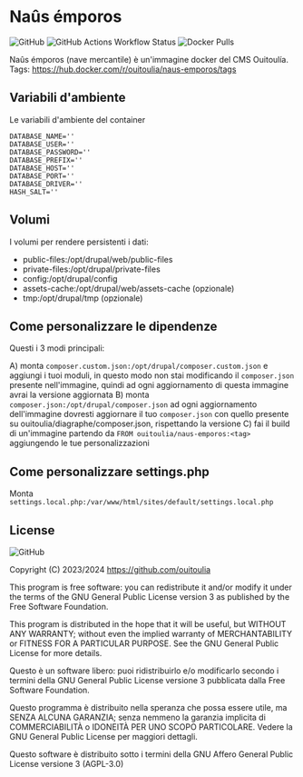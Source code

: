 # Naûs émporos

![GitHub](https://img.shields.io/github/license/ouitoulia/naus-emporos?style=for-the-badge)
![GitHub Actions Workflow Status](https://img.shields.io/github/actions/workflow/status/ouitoulia/naus-emporos/build-push-to-registry.yaml?style=for-the-badge)
![Docker Pulls](https://img.shields.io/docker/pulls/ouitoulia/naus-emporos?style=for-the-badge)


Naûs émporos (nave mercantile) è un'immagine docker del CMS Ouitoulía.
Tags: https://hub.docker.com/r/ouitoulia/naus-emporos/tags

## Variabili d'ambiente
Le variabili d'ambiente del container
```shell
DATABASE_NAME=''
DATABASE_USER=''
DATABASE_PASSWORD=''
DATABASE_PREFIX=''
DATABASE_HOST=''
DATABASE_PORT=''
DATABASE_DRIVER=''
HASH_SALT=''
```

## Volumi
I volumi per rendere persistenti i dati:

- public-files:/opt/drupal/web/public-files
- private-files:/opt/drupal/private-files
- config:/opt/drupal/config
- assets-cache:/opt/drupal/web/assets-cache (opzionale)
- tmp:/opt/drupal/tmp (opzionale)

## Come personalizzare le dipendenze
Questi i 3 modi principali:

A) monta `composer.custom.json:/opt/drupal/composer.custom.json` e aggiungi i tuoi moduli,
in questo modo non stai modificando il `composer.json` presente nell'immagine, quindi ad ogni 
aggiornamento di questa immagine avrai la versione aggiornata
B) monta `composer.json:/opt/drupal/composer.json` ad ogni aggiornamento dell'immagine dovresti
aggiornare il tuo `composer.json` con quello presente su ouitoulia/diagraphe/composer.json,
rispettando la versione
C) fai il build di un'immagine partendo da `FROM ouitoulia/naus-emporos:<tag>`
aggiungendo le tue personalizzazioni

## Come personalizzare settings.php
Monta `settings.local.php:/var/www/html/sites/default/settings.local.php`

## License
![GitHub](https://img.shields.io/github/license/ouitoulia/naus-emporos)

Copyright (C) 2023/2024 https://github.com/ouitoulia

This program is free software: you can redistribute it and/or modify it under the terms of the GNU General Public License version 3 as published by the Free Software Foundation.

This program is distributed in the hope that it will be useful, but WITHOUT ANY WARRANTY; without even the implied warranty of MERCHANTABILITY or FITNESS FOR A PARTICULAR PURPOSE. See the GNU General Public License for more details.

Questo è un software libero: puoi ridistribuirlo e/o modificarlo secondo i termini della GNU General Public License versione 3 pubblicata dalla Free Software Foundation.

Questo programma è distribuito nella speranza che possa essere utile, ma SENZA ALCUNA GARANZIA; senza nemmeno la garanzia implicita di COMMERCIABILITÀ o IDONEITÀ PER UNO SCOPO PARTICOLARE. Vedere la GNU General Public License per maggiori dettagli.

Questo software è distribuito sotto i termini della GNU Affero General Public License versione 3 (AGPL-3.0)

